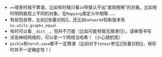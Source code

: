 - `==`很多时候不靠谱，比如有时候只看`id`导致认不出“直观相等”的对象。比如有时明明直观上不同的对象，在`Mapping`类定义中相等……
- 有些包自带，比如[[张量对拍]]，还比如`networkX`较新版本有`nx.utils.graphs_equal`
- 有时可以看`__dict__`，但并不万能（比如可能导致无限递归）。请审慎书写
- 涉及神经网络的，可以拿一个网络当哈希！（小心随机性）
- `pickle`和`torch.save`都不一定靠谱（比如对于`tensor`参见[[张量对拍]]，保存时并不一定确定性！）